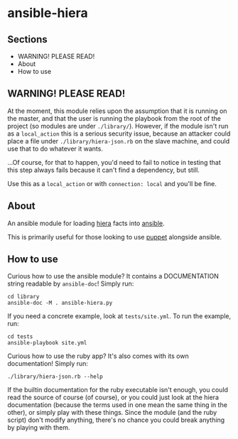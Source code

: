 # ansible-hiera

## Sections

- WARNING! PLEASE READ!
- About
- How to use

## WARNING! PLEASE READ!

At the moment, this module relies upon the assumption that it is running on
the master, and that the user is running the playbook from the root of the
project (so modules are under `./library/`). However, if the module isn't
run as a `local_action` this is a serious security issue, because an attacker
could place a file under `./library/hiera-json.rb` on the slave machine, and
could use that to do whatever it wants.

...Of course, for that to happen, you'd need to fail to notice in testing that
this step always fails because it can't find a dependency, but still.

Use this as a `local_action` or with `connection: local` and you'll be fine.

## About

An ansible module for loading [hiera][] facts into [ansible][].

This is primarily useful for those looking to use [puppet][] alongside ansible.

## How to use

Curious how to use the ansible module?
It contains a DOCUMENTATION string readable by `ansible-doc`! Simply run:

    cd library
    ansible-doc -M . ansible-hiera.py

If you need a concrete example, look at `tests/site.yml`.
To run the example, run:

    cd tests
    ansible-playbook site.yml

Curious how to use the ruby app? It's also comes with its own documentation!
Simply run:

    ./library/hiera-json.rb --help

If the builtin documentation for the ruby executable isn't enough, you could
read the source of course (of course), or you could just look at the
hiera documentation (because the terms used in one mean the same thing in
the other), or simply
play with these things. Since the module (and the ruby script) don't modify
anything, there's no chance you could break anything by playing with them.

[hiera]: https://github.com/puppetlabs/hiera
[ansible]: http://www.ansible.com
[puppet]: https://puppetlabs.com

[gist]: https://gist.github.com/mrbanzai/8720298
<!--
  This gist was the original inspiration, and initially I was going to use
    a very similar approach. However, I quickly discovered that approach
    was pretty nightmarish and terrible, so I deleted all that code and started
    again from scratch.
  That gist is the original reason I made this code open source, because I
    was basing this code off that code and I wanted to be compliant with
    copyright rules. However, now that the two programs share no meaningful
    similarities, this doesn't need to be open source I suppose.
  That having been said, it's a useful tool, so open source it is.
  Happy hacking! :)
 -->
